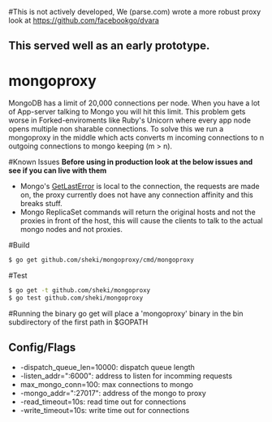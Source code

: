#This is not actively developed, We (parse.com) wrote a more robust proxy look at https://github.com/facebookgo/dvara
## This served well as an early prototype.


mongoproxy
==========

MongoDB has a limit of 20,000 connections per node. When you have a lot of App-server talking to Mongo you will hit this limit. This problem gets worse in Forked-enviroments like Ruby's Unicorn where every app node opens multiple non sharable connections. To solve this we run a mongoproxy in the middle which acts converts m incoming connections to n outgoing connections to mongo keeping (m > n).

#Known Issues
<b> Before using in production look at the below issues and see if you can live with them</b>
* Mongo's [GetLastError](http://docs.mongodb.org/manual/reference/command/getLastError/) is local to the connection, the requests are made on, the proxy currently does not have any connection affinity and this breaks stuff.
* Mongo ReplicaSet commands will return the original hosts and not the proxies in front of the host, this will cause the clients to talk to the actual mongo nodes and not proxies.

#Build
```sh
$ go get github.com/sheki/mongoproxy/cmd/mongoproxy
```

#Test

```sh
$ go get -t github.com/sheki/mongoproxy
$ go test github.com/sheki/mongoproxy
```

#Running the binary
go get will place a 'mongoproxy' binary in the bin subdirectory of the first path in $GOPATH

## Config/Flags 
* -dispatch_queue_len=10000: dispatch queue length
* -listen_addr=":6000": address to listen for incomming requests
* max_mongo_conn=100: max connections to mongo
* -mongo_addr=":27017": address of the mongo to proxy
* -read_timeout=10s: read time out for connections
* -write_timeout=10s: write time out for connections
